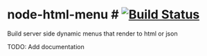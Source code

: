 # node-html-menu # [![Build Status](https://travis-ci.org/justingorham/node-html-menu.svg?branch=master)](https://travis-ci.org/justingorham/node-html-menu)

Build server side dynamic menus that render to html or json

TODO: Add documentation